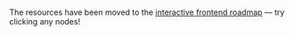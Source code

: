 <br />

The resources have been moved to the [interactive frontend roadmap](/frontend) — try clicking any nodes!

